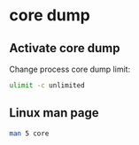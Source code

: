 # core dump

## Activate core dump

Change process core dump limit:

```sh
ulimit -c unlimited
```

## Linux man page

```sh
man 5 core

```
